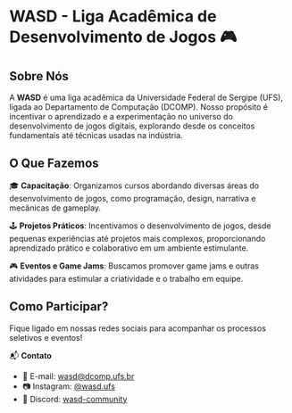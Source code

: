 # WASD - Liga Acadêmica de Desenvolvimento de Jogos 🎮

## Sobre Nós

A **WASD** é uma liga acadêmica da Universidade Federal de Sergipe (UFS), ligada ao Departamento de Computação (DCOMP). Nosso propósito é incentivar o aprendizado e a experimentação no universo do desenvolvimento de jogos digitais, explorando desde os conceitos fundamentais até técnicas usadas na indústria.

## O Que Fazemos

🎓 **Capacitação**: Organizamos cursos abordando diversas áreas do desenvolvimento de jogos, como programação, design, narrativa e mecânicas de gameplay.

🕹️ **Projetos Práticos**: Incentivamos o desenvolvimento de jogos, desde pequenas experiências até projetos mais complexos, proporcionando aprendizado prático e colaborativo em um ambiente estimulante.

🎮 **Eventos e Game Jams**: Buscamos promover game jams e outras atividades para estimular a criatividade e o trabalho em equipe.

## Como Participar?

Fique ligado em nossas redes sociais para acompanhar os processos seletivos e eventos!

📬 **Contato**

- 📧 E-mail: [wasd@dcomp.ufs.br](mailto\:wasd@dcomp.ufs.br)
- 📷 Instagram: [@wasd.ufs](https://instagram.com/wasd.ufs)
- 🎤 Discord: [wasd-community](https://discord.gg/q7pENJSakq)

